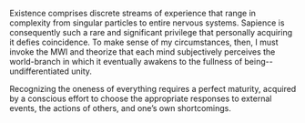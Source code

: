 Existence comprises discrete streams of experience that range in complexity from singular particles to entire nervous systems. Sapience is consequently such a rare and significant privilege that personally acquiring it defies coincidence. To make sense of my circumstances, then, I must invoke the MWI and theorize that each mind subjectively perceives the world-branch in which it eventually awakens to the fullness of being--undifferentiated unity.

Recognizing the oneness of everything requires a perfect maturity, acquired by a conscious effort to choose the appropriate responses to external events, the actions of others, and one’s own shortcomings.